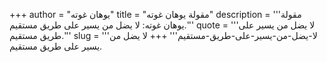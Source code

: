 +++
author = "يوهان غوته"
title = "مقولة يوهان غوته"
description = '''مقولة يوهان غوته: لا يضل من يسير على طريق مستقيم.'''
quote = '''لا يضل من يسير على طريق مستقيم.'''
slug = '''لا-يضل-من-يسير-على-طريق-مستقيم'''
+++
لا يضل من يسير على طريق مستقيم.
